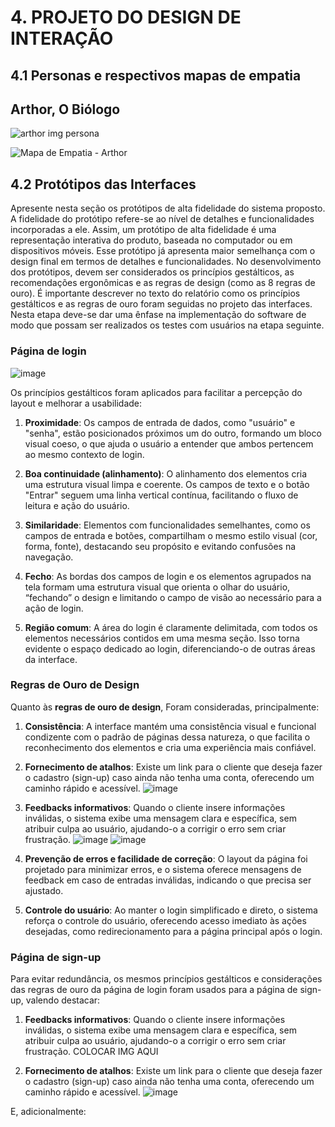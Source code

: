 # 4. PROJETO DO DESIGN DE INTERAÇÃO

## 4.1 Personas e respectivos mapas de empatia

## Arthor, O Biólogo
![arthor img persona](https://github.com/user-attachments/assets/d83e3573-997d-4f77-9ee1-acb997bcc313)

![Mapa de Empatia - Arthor](https://github.com/user-attachments/assets/efa4d8ce-d5cf-48ef-94ab-209615f3b6cd)

## 4.2 Protótipos das Interfaces
Apresente nesta seção os protótipos de alta fidelidade do sistema proposto. A fidelidade do protótipo refere-se ao nível de detalhes e funcionalidades incorporadas a ele. Assim, um protótipo de alta fidelidade é uma representação interativa do produto, baseada no computador ou em dispositivos móveis. Esse protótipo já apresenta maior semelhança com o design final em termos de detalhes e funcionalidades. No desenvolvimento dos protótipos, devem ser considerados os princípios gestálticos, as recomendações ergonômicas e as regras de design (como as 8 regras de ouro). É importante descrever no texto do relatório como os princípios gestálticos e as regras de ouro foram seguidas no projeto das interfaces. Nesta etapa deve-se dar uma ênfase na implementação do software de modo que possam ser realizados os testes com usuários na etapa seguinte.

### Página de login
![image](https://github.com/user-attachments/assets/bf01b7e1-bbb2-42d5-95c4-6f961cbb5eda)

Os princípios gestálticos foram aplicados para facilitar a percepção do layout e melhorar a usabilidade:

1. **Proximidade**: Os campos de entrada de dados, como "usuário" e "senha", estão posicionados próximos um do outro, formando um bloco visual coeso, o que ajuda o usuário a entender que ambos pertencem ao mesmo contexto de login.

2. **Boa continuidade (alinhamento)**: O alinhamento dos elementos cria uma estrutura visual limpa e coerente. Os campos de texto e o botão "Entrar" seguem uma linha vertical contínua, facilitando o fluxo de leitura e ação do usuário.

3. **Similaridade**: Elementos com funcionalidades semelhantes, como os campos de entrada e botões, compartilham o mesmo estilo visual (cor, forma, fonte), destacando seu propósito e evitando confusões na navegação.

4. **Fecho**: As bordas dos campos de login e os elementos agrupados na tela formam uma estrutura visual que orienta o olhar do usuário, “fechando” o design e limitando o campo de visão ao necessário para a ação de login.

5. **Região comum**: A área do login é claramente delimitada, com todos os elementos necessários contidos em uma mesma seção. Isso torna evidente o espaço dedicado ao login, diferenciando-o de outras áreas da interface.

### Regras de Ouro de Design

Quanto às **regras de ouro de design**, Foram consideradas, principalmente:

1. **Consistência**: A interface mantém uma consistência visual e funcional condizente com o padrão de páginas dessa natureza, o que facilita o reconhecimento dos elementos e cria uma experiência mais confiável.

2. **Fornecimento de atalhos**: Existe um link para o cliente que deseja fazer o cadastro (sign-up) caso ainda não tenha uma conta, oferecendo um caminho rápido e acessível.
![image](https://github.com/user-attachments/assets/95cb3985-7093-4308-b233-fa6c83353f3d)

3. **Feedbacks informativos**: Quando o cliente insere informações inválidas, o sistema exibe uma mensagem clara e específica, sem atribuir culpa ao usuário, ajudando-o a corrigir o erro sem criar frustração.
![image](https://github.com/user-attachments/assets/dd760da2-0c2f-4693-a679-9cc8e28235e1)
![image](https://github.com/user-attachments/assets/afad0fb3-faad-4392-a4d2-80c2f47a0dab)

4. **Prevenção de erros e facilidade de correção**: O layout da página foi projetado para minimizar erros, e o sistema oferece mensagens de feedback em caso de entradas inválidas, indicando o que precisa ser ajustado.

5. **Controle do usuário**: Ao manter o login simplificado e direto, o sistema reforça o controle do usuário, oferecendo acesso imediato às ações desejadas, como redirecionamento para a página principal após o login.

### Página de sign-up

Para evitar redundância, os mesmos princípios gestálticos e considerações das regras de ouro da página de login foram usados para a página de sign-up, valendo destacar:

1.  **Feedbacks informativos**: Quando o cliente insere informações inválidas, o sistema exibe uma mensagem clara e específica, sem atribuir culpa ao usuário, ajudando-o a corrigir o erro sem criar frustração.
COLOCAR IMG AQUI

2. **Fornecimento de atalhos**: Existe um link para o cliente que deseja fazer o cadastro (sign-up) caso ainda não tenha uma conta, oferecendo um caminho rápido e acessível.
![image](https://github.com/user-attachments/assets/95cb3985-7093-4308-b233-fa6c83353f3d)

E, adicionalmente:
